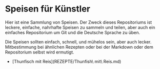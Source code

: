 # Speisen für Künstler

Hier ist eine Sammlung von Speisen. Der Zweck dieses Repositoriums ist leckere, einfache, nahrhafte Speisen zu sammeln und teilen, aber auch ein einfaches Repositorium um Git und die Deutsche Sprache zu üben. 

Die Speisen sollten einfach, schnell, und mühelos sein, aber auch lecker. Mitbestimmung bei ähnlichen Rezepten oder bei der Markdown oder dem Repositorium selbst wird ermutigt.



 - [Thunfisch mit Reis](REZEPTE/Thunfish\ mit\ Reis.md) 
